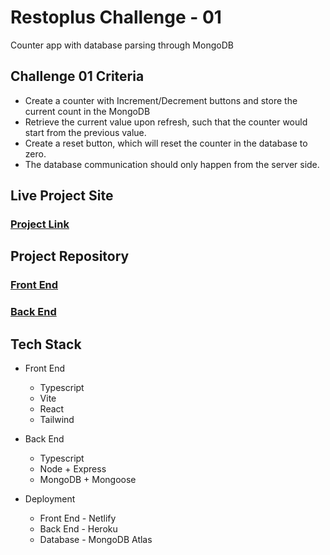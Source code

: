# Restoplus Challenge - 01

Counter app with database parsing through MongoDB

## Challenge 01 Criteria

- Create a counter with Increment/Decrement buttons and store the current count in the MongoDB
- Retrieve the current value upon refresh, such that the counter would start from the previous value.
- Create a reset button, which will reset the counter in the database to zero.
- The database communication should only happen from the server side.

## Live Project Site

### [Project Link](https://lewisrestoplusmongodb.netlify.app/)

## Project Repository

### [Front End](https://github.com/philipjonlewis/restoplus_01_client)
### [Back End](https://github.com/philipjonlewis/restoplus_01_server)

## Tech Stack

- Front End

  - Typescript
  - Vite
  - React
  - Tailwind

- Back End

  - Typescript
  - Node + Express
  - MongoDB + Mongoose

- Deployment
  - Front End - Netlify
  - Back End - Heroku
  - Database - MongoDB Atlas
